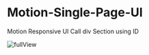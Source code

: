 # Motion-Single-Page-UI
Motion Responsive UI Call div Section using ID

![fullView](https://user-images.githubusercontent.com/90255998/147352247-6656d23d-e9d8-4bfc-9863-b64d8a71ea77.png)



